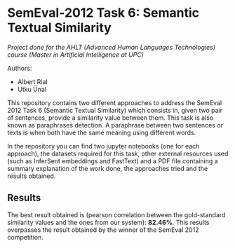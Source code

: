 # SemEval-2012 Task 6: Semantic Textual Similarity
*Project done for the AHLT (Advanced Human Languages Technologies) course (Master in Artificial Intelligence at UPC)*

Authors:
- Albert Rial
- Utku Ünal

This repository contains two different approaches to address the SemEval 2012 Task 6 (Semantic Textual Similarity) which consists in, given two pair of sentences, provide a similarity value between them. This task is also known as paraphrases detection. A paraphrase between two sentences or texts is when both have the same meaning using different words. 

In the repository you can find two jupyter notebooks (one for each approach), the datasets required for this task, other external resources used (such as InferSent embeddings and FastText) and a PDF file containing a summary explanation of the work done, the approaches tried and the results obtained.

## Results
The best result obtained is (pearson correlation between the gold-standard similarity values and the ones from our system): **82.46%**.
This results overpasses the result obtained by the winner of the SemEval 2012 competition.

